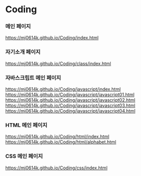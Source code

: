 # Coding

### 메인 페이지
https://mj0614k.github.io/Coding/index.html   

### 자기소개 페이지
https://mj0614k.github.io/Coding/class/index.html   

### 자바스크립트 메인 페이지
https://mj0614k.github.io/Coding/javascript/index.html <br>
https://mj0614k.github.io/Coding/javascript/javascript01.html <br>
https://mj0614k.github.io/Coding/javascript/javascript02.html <br>
https://mj0614k.github.io/Coding/javascript/javascript03.html <br>
https://mj0614k.github.io/Coding/javascript/javascript04.html

### HTML 메인 페이지
https://mj0614k.github.io/Coding/html/index.html <br>
https://mj0614k.github.io/Coding/html/alphabet.html

### CSS 메인 페이지
https://mj0614k.github.io/Coding/css/index.html

